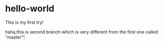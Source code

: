 # hello-world
This is my first try!

haha,this is second branch which is very different from the first one called "master"!
